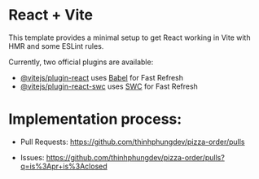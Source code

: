 # React + Vite

This template provides a minimal setup to get React working in Vite with HMR and some ESLint rules.

Currently, two official plugins are available:

- [@vitejs/plugin-react](https://github.com/vitejs/vite-plugin-react/blob/main/packages/plugin-react/README.md) uses [Babel](https://babeljs.io/) for Fast Refresh
- [@vitejs/plugin-react-swc](https://github.com/vitejs/vite-plugin-react-swc) uses [SWC](https://swc.rs/) for Fast Refresh

# Implementation process: 
- Pull Requests:
https://github.com/thinhphungdev/pizza-order/pulls

- Issues:
  https://github.com/thinhphungdev/pizza-order/pulls?q=is%3Apr+is%3Aclosed
